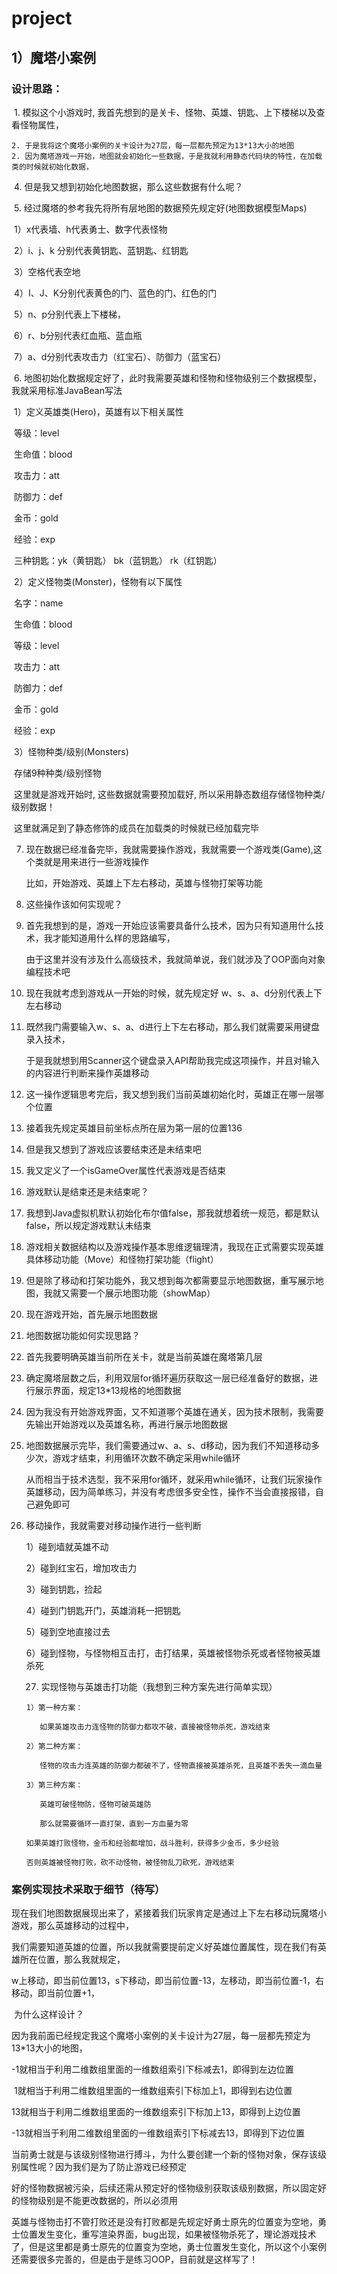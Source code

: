 # project

## 1）魔塔小案例

### 设计思路：

​	1. 模拟这个小游戏时, 我首先想到的是关卡、怪物、英雄、钥匙、上下楼梯以及查看怪物属性，

	2. 于是我将这个魔塔小案例的关卡设计为27层，每一层都先预定为13*13大小的地图
	2. 因为魔塔游戏一开始，地图就会初始化一些数据，于是我就利用静态代码块的特性，在加载类的时候就初始化数据，

​	4. 但是我又想到初始化地图数据，那么这些数据有什么呢？

​	5. 经过魔塔的参考我先将所有层地图的数据预先规定好(地图数据模型Maps)

​			1）x代表墙、h代表勇士、数字代表怪物

​			2）i、j、k 分别代表黄钥匙、蓝钥匙、红钥匙

​			3）空格代表空地

​			 4）I、J、K分别代表黄色的门、蓝色的门、红色的门

​			5）n、p分别代表上下楼梯，

​			6）r、b分别代表红血瓶、蓝血瓶

​			7）a、d分别代表攻击力（红宝石）、防御力（蓝宝石）

​	6. 地图初始化数据规定好了，此时我需要英雄和怪物和怪物级别三个数据模型，我就采用标准JavaBean写法

​			1）定义英雄类(Hero)，英雄有以下相关属性

​					等级：level 

​					生命值：blood

​					攻击力：att 

​					防御力：def 

​					金币：gold 

​					经验：exp 

​					三种钥匙：yk（黄钥匙） bk（蓝钥匙） rk（红钥匙）

​			2）定义怪物类(Monster)，怪物有以下属性

​					名字：name 

​					生命值：blood 

​					等级：level 

​					攻击力：att 

​					防御力：def 

​					金币：gold 

​					经验：exp

​			3）怪物种类/级别(Monsters)

​					存储9种种类/级别怪物

​					这里就是游戏开始时, 这些数据就需要预加载好, 所以采用静态数组存储怪物种类/级别数据！

​					这里就满足到了静态修饰的成员在加载类的时候就已经加载完毕

  7. 现在数据已经准备完毕，我就需要操作游戏，我就需要一个游戏类(Game),这个类就是用来进行一些游戏操作

     比如，开始游戏、英雄上下左右移动，英雄与怪物打架等功能		

8. 这些操作该如何实现呢？

 9. 首先我想到的是，游戏一开始应该需要具备什么技术，因为只有知道用什么技术，我才能知道用什么样的思路编写，

    由于这里并没有涉及什么高级技术，我就简单说，我们就涉及了OOP面向对象编程技术吧

10. 现在我就考虑到游戏从一开始的时候，就先规定好 w、s、a、d分别代表上下左右移动

11. 既然我门需要输入w、s、a、d进行上下左右移动，那么我们就需要采用键盘录入技术，

    于是我就想到用Scanner这个键盘录入API帮助我完成这项操作，并且对输入的内容进行判断来操作英雄移动

12. 这一操作逻辑思考完后，我又想到我们当前英雄初始化时，英雄正在哪一层哪个位置

13. 接着我先规定英雄目前坐标点所在层为第一层的位置136

14. 但是我又想到了游戏应该要结束还是未结束吧

15. 我又定义了一个isGameOver属性代表游戏是否结束

16. 游戏默认是结束还是未结束呢？

17. 我想到Java虚拟机默认初始化布尔值false，那我就想着统一规范，都是默认false，所以规定游戏默认未结束

18. 游戏相关数据结构以及游戏操作基本思维逻辑理清，我现在正式需要实现英雄具体移动功能（Move）和怪物打架功能（flight）

19. 但是除了移动和打架功能外，我又想到每次都需要显示地图数据，重写展示地图，我就又需要一个展示地图功能（showMap）

20. 现在游戏开始，首先展示地图数据

21. 地图数据功能如何实现思路？

22. 首先我要明确英雄当前所在关卡，就是当前英雄在魔塔第几层

23. 确定魔塔层数之后，利用双层for循环遍历获取这一层已经准备好的数据，进行展示界面，规定13*13规格的地图数据

24. 因为我没有开始游戏界面，又不知道哪个英雄在通关，因为技术限制，我需要先输出开始游戏以及英雄名称，再进行展示地图数据

25. 地图数据展示完毕，我们需要通过w、a、s、d移动，因为我们不知道移动多少次，游戏才结束，利用循环次数不确定采用while循环

    从而相当于技术选型，我不采用for循环，就采用while循环，让我们玩家操作英雄移动，因为简单练习，并没有考虑很多安全性，操作不当会直接报错，自己避免即可

26. 移动操作，我就需要对移动操作进行一些判断

    1）碰到墙就英雄不动

    2）碰到红宝石，增加攻击力

    3）碰到钥匙，捡起

    4）碰到门钥匙开门，英雄消耗一把钥匙

    5）碰到空地直接过去

    6）碰到怪物，与怪物相互击打，击打结果，英雄被怪物杀死或者怪物被英雄杀死

    27.  实现怪物与英雄击打功能（我想到三种方案先进行简单实现）

        1）第一种方案：

        ​	如果英雄攻击力连怪物的防御力都攻不破，直接被怪物杀死，游戏结束

        2）第二种方案：

        ​	怪物的攻击力连英雄的防御力都破不了，怪物直接被英雄杀死，且英雄不丢失一滴血量

        3）第三种方案：

        ​	英雄可破怪物防，怪物可破英雄防

        ​	那么就需要循环一直打架，直到一方血量为零

        如果英雄打败怪物，金币和经验都增加，战斗胜利，获得多少金币，多少经验

        否则英雄被怪物打败，砍不动怪物，被怪物乱刀砍死，游戏结束



### 案例实现技术采取于细节（待写）

现在我们地图数据展现出来了，紧接着我们玩家肯定是通过上下左右移动玩魔塔小游戏，那么英雄移动的过程中，

我们需要知道英雄的位置，所以我就需要提前定义好英雄位置属性，现在我们有英雄所在位置，那么我就规定，

w上移动，即当前位置13，s下移动，即当前位置-13，左移动，即当前位置-1，右移动，即当前位置+1，

​		为什么这样设计？

​				因为我前面已经规定我这个魔塔小案例的关卡设计为27层，每一层都先预定为13*13大小的地图，

​				-1就相当于利用二维数组里面的一维数组索引下标减去1，即得到左边位置

​				1就相当于利用二维数组里面的一维数组索引下标加上1，即得到右边位置

​				13就相当于利用二维数组里面的一维数组索引下标加上13，即得到上边位置

​				-13就相当于利用二维数组里面的一维数组索引下标减去13，即得到下边位置



当前勇士就是与该级别怪物进行搏斗，为什么要创建一个新的怪物对象，保存该级别属性呢？因为我们是为了防止游戏已经预定

好的怪物数据被污染，后续还需从预定好的怪物级别获取该级别数据，所以固定好的怪物级别是不能更改数据的，所以必须用



英雄与怪物击打不管打败还是没有打败都是先规定好勇士原先的位置变为空地，勇士位置发生变化，重写渲染界面，bug出现，如果被怪物杀死了，理论游戏技术了，但是这里都是勇士原先的位置变为空地，勇士位置发生变化，所以这个小案例还需要很多完善的，但是由于是练习OOP，目前就是这样写了！

